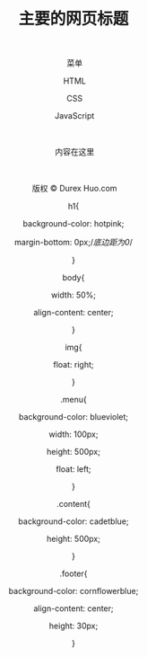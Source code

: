 <!DOCTYPE html>

<html lang="en">

<head>

    <meta charset="UTF-8">

    <meta http-equiv="X-UA-Compatible" content="IE=edge">

    <meta namSe="viewport" content="width=device-width, initial-scale=1.0">

  <link rel="stylesheet" href="web.css">

  <title>web test</title>

</head>

<body align="center" ><!--class可被调用多次，id只能用于其本身-->

    <img src="https://static.runoob.com/images/mix/img_tree.png" alt="">

  <h1>主要的网页标题</h1>

    <div class="menu">

​    菜单<br>

​    HTML<br>

​    CSS <br>

​    JavaScript <br>

  </div>

    <div class="content">

​    内容在这里

  </div>

    <div class="footer">

​    版权 © Durex Huo.com 

  </div>

  



  

</body>

</html>

h1{

  background-color: hotpink;

  margin-bottom: 0px;/*底边距为0*/

}

body{

  width: 50%;

  align-content: center;

}

img{

  float: right;

}

.menu{

  background-color: blueviolet;

  width: 100px;

  height: 500px;

  float: left;

}

.content{

  background-color: cadetblue;

  height: 500px;

  

}

.footer{

  background-color: cornflowerblue;

  align-content: center;

  height: 30px;

}